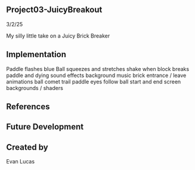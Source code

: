 ## Project03-JuicyBreakout
3/2/25

My silly little take on a Juicy Brick Breaker

## Implementation
Paddle flashes blue
Ball squeezes and stretches
shake when block breaks
paddle and dying sound effects
background music
brick entrance / leave animations
ball comet trail
paddle eyes follow ball
start and end screen backgrounds / shaders

## References

## Future Development

## Created by
Evan Lucas
